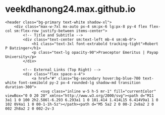 # veekdhanong24.max.github.io
<!DOCTYPE html>
<html lang="en">
<head>
    <meta charset="UTF-8">
    <meta name="viewport" content="width=device-width, initial-scale=1.0">
    <title>Robert P Batzinger | Praeceptor Emeritus</title>
    <!-- Load Tailwind CSS -->
    <script src="https://cdn.tailwindcss.com"></script>
    <!-- Configure Tailwind for custom colors and font -->
    <script>
        tailwind.config = {
            theme: {
                extend: {
                    colors: {
                        'primary': '#1e3a8a', // Dark Blue
                        'secondary': '#3b82f6', // Brighter Blue
                        'background': '#f1f5f9', // Light Gray/Slate
                    },
                    fontFamily: {
                        sans: ['Inter', 'sans-serif'],
                    },
                }
            }
        }
    </script>
    <!-- Use Inter font -->
    <link href="https://fonts.googleapis.com/css2?family=Inter:wght@100..900&display=swap" rel="stylesheet">
    <style>
        /* Custom styles for professional look */
        .card {
            @apply bg-white p-6 rounded-xl shadow-lg transition duration-300 hover:shadow-xl;
        }
        .section-title {
            @apply text-2xl font-bold mb-4 border-b-2 border-secondary pb-2 text-primary;
        }
    </style>
</head>
<body class="bg-background font-sans min-h-screen">

    <header class="bg-primary text-white shadow-xl">
        <div class="max-w-7xl mx-auto px-4 sm:px-6 lg:px-8 py-4 flex flex-col sm:flex-row justify-between items-center">
            <!-- Title and Subtitle -->
            <div class="text-center sm:text-left mb-4 sm:mb-0">
                <h1 class="text-3xl font-extrabold tracking-tight">Robert P Batzinger</h1>
                <p class="text-lg opacity-90">Praeceptor Emeritus | Payap University</p>
            </div>
            
            <!-- External Links (Top Right) -->
            <div class="flex space-x-4">
                <a href="#" class="bg-secondary hover:bg-blue-700 text-white font-semibold py-2 px-4 rounded-lg shadow-md transition duration-300">
                    <svg class="inline w-5 h-5 mr-1" fill="currentColor" viewBox="0 0 20 20" xmlns="http://www.w3.org/2000/svg"><path d="M11 3a1 1 0 100 2h2.586l-6.293 6.293a1 1 0 101.414 1.414L15 6.414V9a1 1 0 102 0V4a1 1 0 00-1-1h-5z"></path><path d="M5 5a2 2 0 00-2 2v8a2 2 0 002 2h8a2 2 0 002-2v-3


